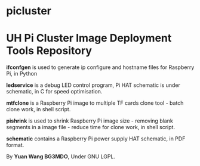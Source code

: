 # picluster

# UH Pi Cluster Image Deployment Tools Repository

**ifconfgen** is used to generate ip configure and hostname files for Raspberry Pi, in Python

**ledservice** is a debug LED control program, Pi HAT schematic is under schematic, in C for speed optimisation. 

**mtfclone** is a Raspberry Pi image to multiple TF cards clone tool - batch clone work, in shell script.

**pishrink** is used to shrink Raspberry Pi image size - removing blank segments in a image file - reduce time for clone work, in shell script.

**schematic** contains a Raspberry Pi power supply HAT schematic, in PDF format. 


By **Yuan Wang BG3MDO**, Under GNU LGPL.
